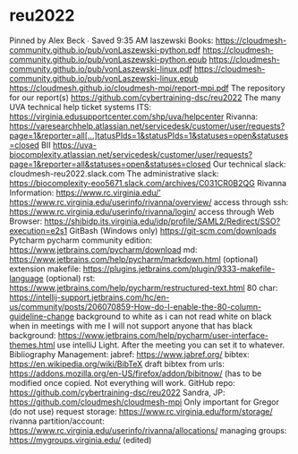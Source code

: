 # reu2022

Pinned by Alex Beck ∙ Saved
9:35 AM
laszewski Books:
https://cloudmesh-community.github.io/pub/vonLaszewski-python.pdf
https://cloudmesh-community.github.io/pub/vonLaszewski-python.epub
https://cloudmesh-community.github.io/pub/vonLaszewski-linux.pdf
https://cloudmesh-community.github.io/pub/vonLaszewski-linux.epub
https://cloudmesh.github.io/cloudmesh-mpi/report-mpi.pdf
The repository for our report(s)
https://github.com/cybertraining-dsc/reu2022
The many UVA technical help ticket systems
ITS: https://virginia.edusupportcenter.com/shp/uva/helpcenter
Rivanna: https://varesearchhelp.atlassian.net/servicedesk/customer/user/requests?page=1&reporter=all[…]tatusPIds=1&statusPIds=1&statuses=open&statuses=closed
BII https://uva-biocomplexity.atlassian.net/servicedesk/customer/user/requests?page=1&reporter=all&statuses=open&statuses=closed
Our technical slack:
cloudmesh-reu2022.slack.com
The administrative slack:
https://biocomplexity-eoo5671.slack.com/archives/C031CR0B2QG
Rivanna Information:
https://www.rc.virginia.edu/’
https://www.rc.virginia.edu/userinfo/rivanna/overview/
access through ssh: https://www.rc.virginia.edu/userinfo/rivanna/login/
access through Web Browser: https://shibidp.its.virginia.edu/idp/profile/SAML2/Redirect/SSO?execution=e2s1
GitBash (Windows only)
https://git-scm.com/downloads
Pytcharm
pycharm community edition: https://www.jetbrains.com/pycharm/download
md: https://www.jetbrains.com/help/pycharm/markdown.html
(optional) extension makefile: https://plugins.jetbrains.com/plugin/9333-makefile-language
(optional) rst: https://www.jetbrains.com/help/pycharm/restructured-text.html
80 char: https://intellij-support.jetbrains.com/hc/en-us/community/posts/206070859-How-do-I-enable-the-80-column-guideline-change
background to white as i can not read white on black when in meetings with me I will not support anyone that has black background: https://www.jetbrains.com/help/pycharm/user-interface-themes.html use intelliJ Light. After the meeting you can set it to whatever.
Bibliography Management:
jabref: https://www.jabref.org/
bibtex: https://en.wikipedia.org/wiki/BibTeX
draft bibtex from urls: https://addons.mozilla.org/en-US/firefox/addon/bibitnow/ (has to be modified once copied. Not everything will work.
GitHub repo:
https://github.com/cybertraining-dsc/reu2022
Sandra, JP: https://github.com/cloudmesh/cloudmesh-mpi
Only important for Gregor (do not use)
request storage: https://www.rc.virginia.edu/form/storage/
rivanna partition/account: https://www.rc.virginia.edu/userinfo/rivanna/allocations/
managing groups: https://mygroups.virginia.edu/
(edited)
